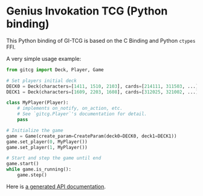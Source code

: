 # Genius Invokation TCG (Python binding)

This Python binding of GI-TCG is based on the C Binding and Python `ctypes` FFI.

A very simple usage example:

```py
from gitcg import Deck, Player, Game

# Set players initial deck
DECK0 = Deck(characters=[1411, 1510, 2103], cards=[214111, 311503, ...])
DECK1 = Deck(characters=[1609, 2203, 1608], cards=[312025, 321002, ...])

class MyPlayer(Player):
    # implements on_notify, on_action, etc.
    # See `gitcg.Player`'s documentation for detail.
    pass

# Initialize the game
game = Game(create_param=CreateParam(deck0=DECK0, deck1=DECK1))
game.set_player(0, MyPlayer())
game.set_player(1, MyPlayer())

# Start and step the game until end
game.start()
while game.is_running():
    game.step()
```

Here is [a generated API documentation](https://pybinding.gi-tcg.guyutongxue.site).
